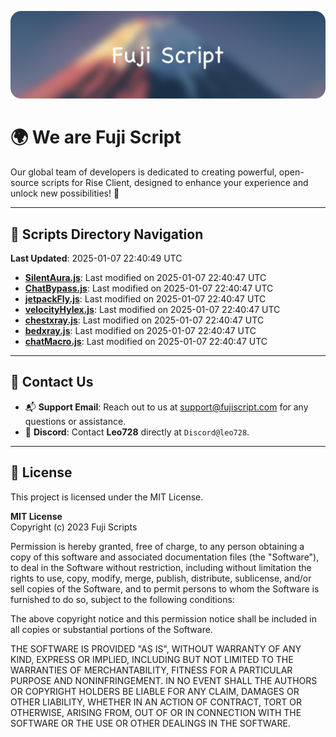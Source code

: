 ![Banner](.github/b.webp)

# 🌍 **We are Fuji Script**

Our global team of developers is dedicated to creating powerful, open-source scripts for Rise Client, designed to enhance your experience and unlock new possibilities! 🌟

---
<!-- SCRIPTS_NAVIGATION_START -->
## 📂 **Scripts Directory Navigation**

**Last Updated**: 2025-01-07 22:40:49 UTC

- **[SilentAura.js](scripts/SilentAura.js)**: Last modified on 2025-01-07 22:40:47 UTC
- **[ChatBypass.js](scripts/ChatBypass.js)**: Last modified on 2025-01-07 22:40:47 UTC
- **[jetpackFly.js](scripts/jetpackFly.js)**: Last modified on 2025-01-07 22:40:47 UTC
- **[velocityHylex.js](scripts/velocityHylex.js)**: Last modified on 2025-01-07 22:40:47 UTC
- **[chestxray.js](scripts/chestxray.js)**: Last modified on 2025-01-07 22:40:47 UTC
- **[bedxray.js](scripts/bedxray.js)**: Last modified on 2025-01-07 22:40:47 UTC
- **[chatMacro.js](scripts/chatMacro.js)**: Last modified on 2025-01-07 22:40:47 UTC

<!-- SCRIPTS_NAVIGATION_END -->

---

## 💬 **Contact Us**  
- 📬 **Support Email**: Reach out to us at [support@fujiscript.com](mailto:support@fujiscript.com) for any questions or assistance.  
- 💬 **Discord**: Contact **Leo728** directly at `Discord@leo728`.

---

## 📜 **License**

This project is licensed under the MIT License.  

**MIT License**  
Copyright (c) 2023 Fuji Scripts  

Permission is hereby granted, free of charge, to any person obtaining a copy of this software and associated documentation files (the "Software"), to deal in the Software without restriction, including without limitation the rights to use, copy, modify, merge, publish, distribute, sublicense, and/or sell copies of the Software, and to permit persons to whom the Software is furnished to do so, subject to the following conditions:  

The above copyright notice and this permission notice shall be included in all copies or substantial portions of the Software.  

THE SOFTWARE IS PROVIDED "AS IS", WITHOUT WARRANTY OF ANY KIND, EXPRESS OR IMPLIED, INCLUDING BUT NOT LIMITED TO THE WARRANTIES OF MERCHANTABILITY, FITNESS FOR A PARTICULAR PURPOSE AND NONINFRINGEMENT. IN NO EVENT SHALL THE AUTHORS OR COPYRIGHT HOLDERS BE LIABLE FOR ANY CLAIM, DAMAGES OR OTHER LIABILITY, WHETHER IN AN ACTION OF CONTRACT, TORT OR OTHERWISE, ARISING FROM, OUT OF OR IN CONNECTION WITH THE SOFTWARE OR THE USE OR OTHER DEALINGS IN THE SOFTWARE.  
